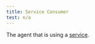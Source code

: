```yaml
---
title: Service Consumer
test: n/a
---
```


The agent that is using a [service](/es/docs/reference/glossary/#service).
